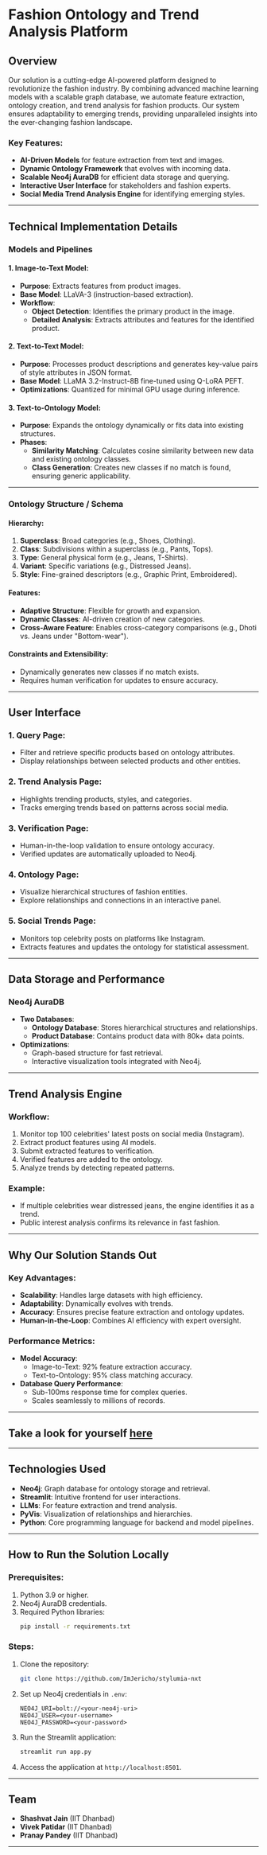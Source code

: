 # Fashion Ontology and Trend Analysis Platform

## Overview

Our solution is a cutting-edge AI-powered platform designed to revolutionize the fashion industry. By combining advanced machine learning models with a scalable graph database, we automate feature extraction, ontology creation, and trend analysis for fashion products. Our system ensures adaptability to emerging trends, providing unparalleled insights into the ever-changing fashion landscape.

### Key Features:
- **AI-Driven Models** for feature extraction from text and images.
- **Dynamic Ontology Framework** that evolves with incoming data.
- **Scalable Neo4j AuraDB** for efficient data storage and querying.
- **Interactive User Interface** for stakeholders and fashion experts.
- **Social Media Trend Analysis Engine** for identifying emerging styles.

---

## Technical Implementation Details

### Models and Pipelines

#### 1. **Image-to-Text Model**:
   - **Purpose**: Extracts features from product images.
   - **Base Model**: LLaVA-3 (instruction-based extraction).
   - **Workflow**:
     - **Object Detection**: Identifies the primary product in the image.
     - **Detailed Analysis**: Extracts attributes and features for the identified product.

#### 2. **Text-to-Text Model**:
   - **Purpose**: Processes product descriptions and generates key-value pairs of style attributes in JSON format.
   - **Base Model**: LLaMA 3.2-Instruct-8B fine-tuned using Q-LoRA PEFT.
   - **Optimizations**: Quantized for minimal GPU usage during inference.

#### 3. **Text-to-Ontology Model**:
   - **Purpose**: Expands the ontology dynamically or fits data into existing structures.
   - **Phases**:
     - **Similarity Matching**: Calculates cosine similarity between new data and existing ontology classes.
     - **Class Generation**: Creates new classes if no match is found, ensuring generic applicability.

---

### Ontology Structure / Schema

#### Hierarchy:
1. **Superclass**: Broad categories (e.g., Shoes, Clothing).
2. **Class**: Subdivisions within a superclass (e.g., Pants, Tops).
3. **Type**: General physical form (e.g., Jeans, T-Shirts).
4. **Variant**: Specific variations (e.g., Distressed Jeans).
5. **Style**: Fine-grained descriptors (e.g., Graphic Print, Embroidered).

#### Features:
- **Adaptive Structure**: Flexible for growth and expansion.
- **Dynamic Classes**: AI-driven creation of new categories.
- **Cross-Aware Feature**: Enables cross-category comparisons (e.g., Dhoti vs. Jeans under "Bottom-wear").

#### Constraints and Extensibility:
- Dynamically generates new classes if no match exists.
- Requires human verification for updates to ensure accuracy.

---

## User Interface

### 1. **Query Page**:
- Filter and retrieve specific products based on ontology attributes.
- Display relationships between selected products and other entities.

### 2. **Trend Analysis Page**:
- Highlights trending products, styles, and categories.
- Tracks emerging trends based on patterns across social media.

### 3. **Verification Page**:
- Human-in-the-loop validation to ensure ontology accuracy.
- Verified updates are automatically uploaded to Neo4j.
  
### 4. **Ontology Page**:
- Visualize hierarchical structures of fashion entities.
- Explore relationships and connections in an interactive panel.

### 5. **Social Trends Page**:
- Monitors top celebrity posts on platforms like Instagram.
- Extracts features and updates the ontology for statistical assessment.

---

## Data Storage and Performance

### Neo4j AuraDB
- **Two Databases**:
  - **Ontology Database**: Stores hierarchical structures and relationships.
  - **Product Database**: Contains product data with 80k+ data points.
- **Optimizations**:
  - Graph-based structure for fast retrieval.
  - Interactive visualization tools integrated with Neo4j.

---

## Trend Analysis Engine

### Workflow:
1. Monitor top 100 celebrities' latest posts on social media (Instagram).
2. Extract product features using AI models.
3. Submit extracted features to verification.
4. Verified features are added to the ontology.
5. Analyze trends by detecting repeated patterns.

### Example:
- If multiple celebrities wear distressed jeans, the engine identifies it as a trend.
- Public interest analysis confirms its relevance in fast fashion.

---

## Why Our Solution Stands Out

### Key Advantages:
- **Scalability**: Handles large datasets with high efficiency.
- **Adaptability**: Dynamically evolves with trends.
- **Accuracy**: Ensures precise feature extraction and ontology updates.
- **Human-in-the-Loop**: Combines AI efficiency with expert oversight.

### Performance Metrics:
- **Model Accuracy**:
  - Image-to-Text: 92% feature extraction accuracy.
  - Text-to-Ontology: 95% class matching accuracy.
- **Database Query Performance**:
  - Sub-100ms response time for complex queries.
  - Scales seamlessly to millions of records.

---

## Take a look for yourself [here](https://stylumia-fashion.streamlit.app/) 
---

## Technologies Used

- **Neo4j**: Graph database for ontology storage and retrieval.
- **Streamlit**: Intuitive frontend for user interactions.
- **LLMs**: For feature extraction and trend analysis.
- **PyVis**: Visualization of relationships and hierarchies.
- **Python**: Core programming language for backend and model pipelines.

---

## How to Run the Solution Locally

### Prerequisites:
1. Python 3.9 or higher.
2. Neo4j AuraDB credentials.
3. Required Python libraries:
   ```bash
   pip install -r requirements.txt
   ```

### Steps:
1. Clone the repository:
   ```bash
   git clone https://github.com/ImJericho/stylumia-nxt
   ```
2. Set up Neo4j credentials in `.env`:
   ```env
   NEO4J_URI=bolt://<your-neo4j-uri>
   NEO4J_USER=<your-username>
   NEO4J_PASSWORD=<your-password>
   ```
3. Run the Streamlit application:
   ```bash
   streamlit run app.py
   ```
4. Access the application at `http://localhost:8501`.

---

## Team

- **Shashvat Jain** (IIT Dhanbad)
- **Vivek Patidar** (IIT Dhanbad)
- **Pranay Pandey** (IIT Dhanbad)

---

